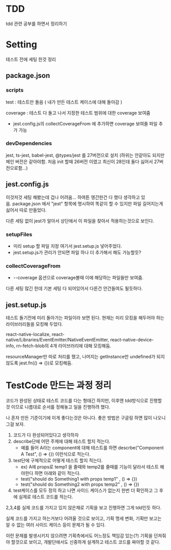 # TDD
tdd 관련 공부를 하면서 정리하기

# Setting
테스트 전에 세팅 한것 정리

## package.json
### scripts

test : 테스트만 돌음 ( 내가 만든 테스트 케이스에 대해 돌아감 )

coverage : 테스트 다 돌고 나서 지정한 테스트 범위에 대한 coverage 보여줌 
- jest.config.js의 collectCoverageFrom 에 추가하면 coverage 보여줄 파일 추가 가능

### devDependencies
jest, ts-jest, babel-jest, @types/jest 를 27버전으로 설치 (하위는 안같아도 되지만 메인 버전은 같아야함. 처음 init 할때 26버전 이였고 최신이 28인데 둘다 싫어서 27버전으로함...)


## jest.config.js
이것저것 세팅 해봤는데 겁나 어려움... 하여튼 엥간한건 다 했다 생각하고 있음. package.json 에서 "jest" 항목에 명시하여 똑같이 할 수 있지만 파일 길어지는게 싫어서 따로 만들었다. 

다른 세팅 없이 jest가 알아서 상단에서 이 파일을 찾아서 적용하는것으로 보인다. 

### setupFiles
- 미리 setup 할 파일 지정 여기서 jest.setup.js 넣어주었다.
- jest.setup.js가 관리가 안되면 파일 하나 더 추가해서 해도 가능할듯?

### collectCoverageFrom 
- --coverage 옵션으로 coverage볼때 이에 해당하는 파일들만 보여줌. 

다른 세팅 많긴 한데 기본 세팅 다 되어있어서 다른건 안건들여도 될듯하다. 

## jest.setup.js
테스트 돌기전에 미리 돌아가는 파일이라 보면 된다. 현재는 미리 모킹을 해두어야 하는 라이브러리들을 모킹해 두었다.

react-native-localize, react-native/Libraries/EventEmitter/NativeEventEmitter, react-native-device-info, rn-fetch-blob의 4개 라이브러리에 대해 모킹해둠. 

resourceManager만 따로 처리를 했고, 나머지는 getInstance만 undefined가 되지 않도록 jest.fn(() => {})로 모킹해둠.



# TestCode 만드는 과정 정리
코드가 완성된 상태로 테스트 코드를 다는 형태긴 하지만, 이후엔 tdd방식으로 진행할 것 이므로 나름대로 순서를 정해놓고 일을 진행하려 했다. 

나 혼자 만든 기준이기에 이게 좋다는것은 아니다. 좋은 방법은 구글링 하면 많이 나오니 그걸 보자.

1. 코드가 다 완성되어있다고 생각하자
2. describe단에 어떤 주제에 대해 테스트 할지 적는다.
    - 예를 들어 A라는 component에 대해 테스트를 하면 descrbe("Component A Test", () => {}) 이런식으로 적는다.
3. test단에 구체적으로 어떻게 테스트 할지 적는다.
    - ex) A에 props로 temp1 을 줄때와 temp2를 줄때를 기능이 달라서 테스트 해야한다 하면 아래와 같이 적는다.
    - test("should do Something1 with props temp1" , () => {})
    - test("should do Something2 with props temp2" , () => {})
4. test케이스를 모두 정의 하고 나면 사이드 케이스가 없는지 한번 더 확인하고 그 후에 실제로 테스트 코드를 적는다.

2,3,4를 실제 코드를 가지고 있지 않은채로 기획을 보고 진행하면 그게 tdd인듯 하다.

실제 코드를 가지고 하는거보다 어려울 것으로 보이고, 기획 명세 변화, 기획만 보고는 알 수 없는 여러 사이드 케이스 등이 문제가 될 수 있다.

이런 문제를 발생시키지 않으려면 기획측에서도 어느정도 책임감 있는(?) 기획을 던져줘야 할것으로 보이고, 개발단에서도 신중하게 설계하고 테스트 코드를 짜야할 것 같다. 

